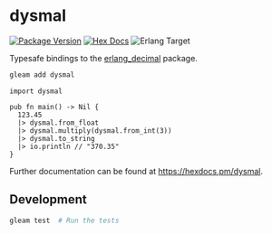 # dysmal

[![Package Version](https://img.shields.io/hexpm/v/dysmal)](https://hex.pm/packages/dysmal)
[![Hex Docs](https://img.shields.io/badge/hex-docs-ffaff3)](https://hexdocs.pm/dysmal/)
![Erlang Target](https://img.shields.io/badge/target-erlang-A90433)

Typesafe bindings to the [erlang_decimal](https://github.com/egobrain/decimal) package.

```sh
gleam add dysmal
```

```gleam
import dysmal

pub fn main() -> Nil {
  123.45
  |> dysmal.from_float
  |> dysmal.multiply(dysmal.from_int(3))
  |> dysmal.to_string
  |> io.println // "370.35"
}
```

Further documentation can be found at <https://hexdocs.pm/dysmal>.

## Development

```sh
gleam test  # Run the tests
```
